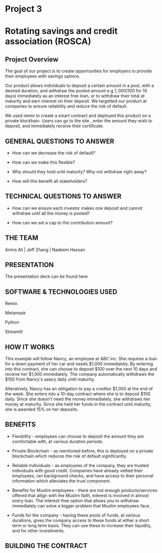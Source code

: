 # Project 3

# Rotating savings and credit association (ROSCA)

## Project Overview

The goal of our project is to create opportunities for employers to provide their employees with savings options.

Our product allows individuals to deposit a certain amount in a pool, with a desired duration, and withdraw the pooled amount e.g $1,000 ($100 for 10 days) immediately as an interest free loan, or to withdraw their total at maturity and earn interest on their deposit. We targetted our product at companies to ensure reliability and reduce the risk of default.

We used remix to create a smart contract and deployed this product on a private blockhain. Users can go to the site , enter the amount they wish to deposit, and immediately receive their certificate.

## GENERAL QUESTIONS TO ANSWER

* How can we decrease the risk of default?

* How can we make this flexible?

* Why should they hold until maturity? Why not withdraw right away?

* How will this benefit all stakeholders?

## TECHNICAL QUESTIONS TO ANSWER

* How can we ensure each investor makes one deposit and cannot withdraw until all the money is pooled?

* How can we set a cap to the contribution amount?


## THE TEAM

Amira Ali | Jeff Zhang | Nadeem Hassan

## PRESENTATION

The presentation deck can be found here

## SOFTWARE & TECHNOLOGIES USED

Remix

Metamask

Python

Streamlit

## HOW IT WORKS

This example will follow Nancy, an employee at ABC inc. She requires a loan for a down payment of her car and needs $1,000 immediately. By entering into this contract, she can choose to deposit $100 over the next 10 days and receive her $1,000 immediately. The company automatically withdraws the $100 from Nancy's salary daily until maturity.

Alteratively, Nancy has an obligation to pay a creditor $1,000 at the end of the week. She enters into a 10-day contract where she is to deposit $100 daily. Since she doesn't need the money immediately, she withdraws her money at maturity. Since she held her funds in the contract until maturity, she is awarded 15% on her deposits.

## BENEFITS

* Flexibility - employees can choose to deposit the amount they are comfortable with, at various duration periods.

* Private Blockchain - as mentioned before, this is deployed on a private blockchain which reduces the risk of default significantly.

* Reliable Individuals - as employees of the company, they are trusted individuals with good credit. Companies have already vetted their employees, ran background checks, and have access to their personal information which alleviates the trust component.

* Benefits for Muslim employees - there are not enough products/services offered that allign with the Muslim faith, interest is involved in almost every loan. The interest-free option that allows you to withdraw immediately can solve a bigger problem that Muslim employees face.

* Funds for the company - having these pools of funds, at various durations, gives the company access to these funds at either a short term or long term basis. They can use these to increase their liquidity, and for other investments.

## BUILDING THE CONTRACT
